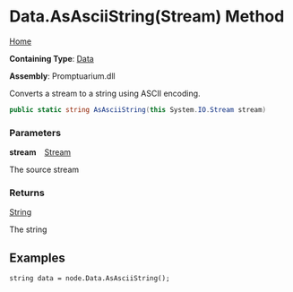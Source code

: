 # Data\.AsAsciiString\(Stream\) Method

[Home](../../../README.md)

**Containing Type**: [Data](../README.md)

**Assembly**: Promptuarium\.dll

  
Converts a stream to a string using ASCII encoding\.

```csharp
public static string AsAsciiString(this System.IO.Stream stream)
```

### Parameters

**stream** &ensp; [Stream](https://docs.microsoft.com/en-us/dotnet/api/system.io.stream)

The source stream

### Returns

[String](https://docs.microsoft.com/en-us/dotnet/api/system.string)

The string

## Examples

```
string data = node.Data.AsAsciiString();
```

